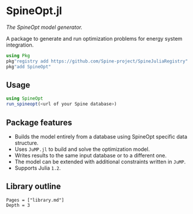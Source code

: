 # SpineOpt.jl

*The SpineOpt model generator.*

A package to generate and run optimization problems for energy system integration.

```julia
using Pkg
pkg"registry add https://github.com/Spine-project/SpineJuliaRegistry"
pkg"add SpineOpt"
```

## Usage

```julia
using SpineOpt
run_spineopt(<url of your Spine database>)
```

## Package features

- Builds the model entirely from a database using SpineOpt specific data structure.
- Uses `JuMP.jl` to build and solve the optimization model.
- Writes results to the same input database or to a different one.
- The model can be extended with additional constraints written in `JuMP`.
- Supports Julia `1.2`.


## Library outline

```@contents
Pages = ["library.md"]
Depth = 3
```
